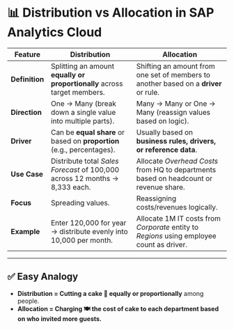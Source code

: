 # 📊 Distribution vs Allocation in SAP Analytics Cloud  

| Feature | Distribution | Allocation |
|---------------|-------------------------------------------------------------------------------|----------------------------------------------------------------------------|
| **Definition**| Splitting an amount **equally or proportionally** across target members. | Shifting an amount from one set of members to another based on a **driver** or rule. |
| **Direction** | One → Many (break down a single value into multiple parts). | Many → Many or One → Many (reassign values based on logic). |
| **Driver** | Can be **equal share** or based on **proportion** (e.g., percentages). | Usually based on **business rules, drivers, or reference data**. |
| **Use Case** | Distribute total *Sales Forecast* of 100,000 across 12 months → 8,333 each. | Allocate *Overhead Costs* from HQ to departments based on headcount or revenue share. |
| **Focus** | Spreading values. | Reassigning costs/revenues logically. |
| **Example** | Enter 120,000 for year → distribute evenly into 10,000 per month. | Allocate 1M IT costs from *Corporate* entity to *Regions* using employee count as driver. |

---

## ✅ Easy Analogy  

- **Distribution = Cutting a cake 🎂 equally or proportionally** among people.  
- **Allocation = Charging 🍽️ the cost of cake to each department based on who invited more guests.**
